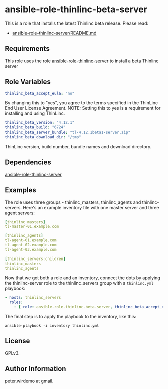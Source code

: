 ansible-role-thinlinc-beta-server
=================================

This is a role that installs the latest Thinlinc beta release. 
Please read:
  - [ansible-role-thinlinc-server/README.md](https://github.com/cendio/ansible-role-thinlinc-server/blob/master/README.md) 


Requirements
------------

This role uses the role [ansible-role-thinlinc-server](https://github.com/cendio/ansible-role-thinlinc-server) to install a beta Thinlinc server

Role Variables
--------------

```yaml
thinlinc_beta_accept_eula: "no"
```

By changing this to "yes", you agree to the terms specified in the
ThinLinc End User License Agreement. NOTE: Setting this to yes is a
requirement for installing and using ThinLinc.

```yaml
thinlinc_beta_version: "4.12.1"
thinlinc_beta_build: "6724"
thinlinc_beta_server_bundle: "tl-4.12.1beta1-server.zip"
thinlinc_beta_download_dir: "/tmp"
```

ThinLinc version, build number, bundle names and download directory.


Dependencies
------------

[ansible-role-thinlinc-server](https://github.com/cendio/ansible-role-thinlinc-server)

Examples
--------

The role uses three groups - thinlinc_masters, thinlinc_agents and
thinlinc-servers. Here's an example inventory file with one master
server and three agent servers:

```yaml
[thinlinc_masters]
tl-master-01.example.com

[thinlinc_agents]
tl-agent-01.example.com
tl-agent-02.example.com
tl-agent-03.example.com

[thinlinc_servers:children]
thinlinc_masters
thinlinc_agents
```

Now that we got both a role and an inventory, connect the dots by
applying the thinlinc-server role to the thinlinc_servers group with a
`thinlinc.yml` playbook:

```yaml
- hosts: thinlinc_servers
  roles:
    - { role: ansible-role-thinlinc-beta-server, thinlinc_beta_accept_eula: "yes" }
```

The final step is to apply the playbook to the inventory, like this:

`ansible-playbook -i inventory thinlinc.yml`

License
-------

GPLv3.

Author Information
------------------

peter.wirdemo at gmail.
